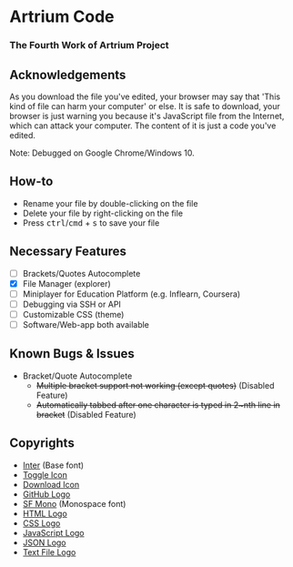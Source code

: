 # Artrium Code

### The Fourth Work of Artrium Project

## Acknowledgements
As you download the file you've edited, your browser may say that 'This kind of file can harm your computer' or else. It is safe to download, your browser is just warning you because it's JavaScript file from the Internet, which can attack your computer. The content of it is just a code you've edited.

Note: Debugged on Google Chrome/Windows 10.

## How-to
- Rename your file by double-clicking on the file
- Delete your file by right-clicking on the file
- Press <kbd>ctrl</kbd>/<kbd>cmd</kbd> + <kbd>s</kbd> to save your file

## Necessary Features
- [ ] Brackets/Quotes Autocomplete
- [X] File Manager (explorer)
- [ ] Miniplayer for Education Platform (e.g. Inflearn, Coursera)
- [ ] Debugging via SSH or API
- [ ] Customizable CSS (theme)
- [ ] Software/Web-app both available

## Known Bugs & Issues
* Bracket/Quote Autocomplete
  * ~~Multiple bracket support not working (except quotes)~~ (Disabled Feature)
  * ~~Automatically tabbed after one character is typed in 2~nth line in bracket~~ (Disabled Feature)
  
## Copyrights
- [Inter](https://rsms.me/inter) (Base font)
- [Toggle Icon](https://icon-icons.com/icon/sidebar-expand-toggle-nav/145935)
- [Download Icon](https://www.iconfinder.com/icons/5204156/download_icon)
- [GitHub Logo](https://github.com/logos)
- [SF Mono](https://developer.apple.com/fonts) (Monospace font)
- [HTML Logo](https://commons.wikimedia.org/wiki/File:HTML5_logo_and_wordmark.svg)
- [CSS Logo](https://commons.wikimedia.org/wiki/File:CSS3_logo_and_wordmark.svg)
- [JavaScript Logo](https://commons.wikimedia.org/wiki/File:Unofficial_JavaScript_logo_2.svg)
- [JSON Logo](https://en.wikipedia.org/wiki/JSON#/media/File:JSON_vector_logo.svg)
- [Text File Logo](https://www.pinterest.ph/pin/814588651336180780/)